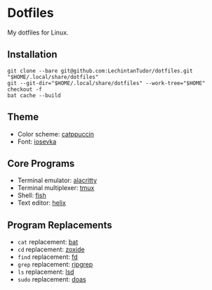 # Dotfiles

My dotfiles for Linux.

## Installation

```shell
git clone --bare git@github.com:LechintanTudor/dotfiles.git "$HOME/.local/share/dotfiles"
git --git-dir="$HOME/.local/share/dotfiles" --work-tree="$HOME" checkout -f
bat cache --build
```

## Theme

- Color scheme: [catppuccin](https://github.com/catppuccin/catppuccin)
- Font: [iosevka](https://github.com/be5invis/Iosevka)

## Core Programs

- Terminal emulator: [alacritty](https://github.com/alacritty/alacritty)
- Terminal multiplexer: [tmux](https://github.com/tmux/tmux)
- Shell: [fish](https://github.com/fish-shell/fish-shell)
- Text editor: [helix](https://github.com/helix-editor/helix)

## Program Replacements

- `cat` replacement: [bat](https://github.com/sharkdp/bat)
- `cd` replacement: [zoxide](https://github.com/ajeetdsouza/zoxide)
- `find` replacement: [fd](https://github.com/sharkdp/fd)
- `grep` replacement: [ripgrep](https://github.com/BurntSushi/ripgrep)
- `ls` replacement: [lsd](https://github.com/lsd-rs/lsd)
- `sudo` replacement: [doas](https://github.com/Duncaen/OpenDoas)
